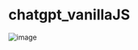 # chatgpt_vanillaJS
 
![image](https://user-images.githubusercontent.com/125455606/225957662-67d2951d-51b9-4f77-9fc8-80f2f540c1df.png)
